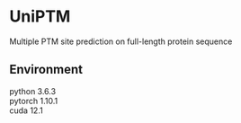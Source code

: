 # UniPTM

Multiple PTM site prediction on full-length protein sequence

## Environment
python 3.6.3  
pytorch 1.10.1  
cuda 12.1
